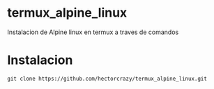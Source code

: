 # termux_alpine_linux
Instalacion de Alpine linux en termux a traves de comandos
<h1>Instalacion</h1>
<code>git clone https://github.com/hectorcrazy/termux_alpine_linux.git</code>
<br>
